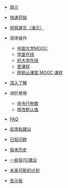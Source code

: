 * [简介](/)
* [快速开始](quick-start.md)
* [视频速览（演示）](video-tutorial.md)
* 具体操作
  * [中国大学MOOC](specific/icourse163.md)
  * [学堂在线](specific/xuetangx.md)
  * [好大学在线](specific/cnmooc.md)
  * [爱课程](specific/icourses.md)
  * [网易云课堂 MOOC 课程](specific/study-163-mooc.md)

* [深入了解](basic.md)
* 进阶使用
  * [命令行参数](advance/cli.md)
  * [修改默认值](advance/patch.md)

* [FAQ](faq.md)
* [反馈和建议](feedback.md)
* [已知问题](known-issues.md)
* [版本历史](history.md)
* [一些技巧/建议](knack.md)
* [未来可能的计划](future-plan.md)
* [告示板](notice.md)
